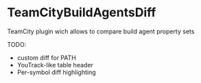 TeamCityBuildAgentsDiff
=======================

TeamCity plugin wich allows to compare build agent property sets

TODO:
- custom diff for PATH
- YouTrack-like table header
- Per-symbol diff highlighting
